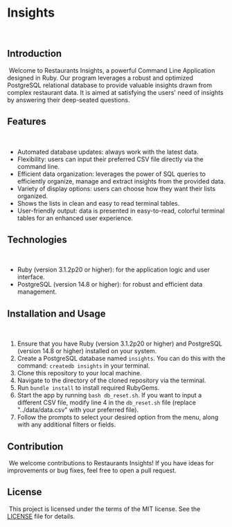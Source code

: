 # Insights
​
## Introduction
​
Welcome to Restaurants Insights, a powerful Command Line Application designed in Ruby. 
Our program leverages a robust and optimized PostgreSQL relational database to provide valuable insights drawn from complex restaurant data. 
It is aimed at satisfying the users' need of insights by answering their deep-seated questions.
​
## Features
​
- Automated database updates: always work with the latest data.
- Flexibility: users can input their preferred CSV file directly via the command line.
- Efficient data organization: leverages the power of SQL queries to efficiently organize, 
  manage and extract insights from the provided data.
- Variety of display options: users can choose how they want their lists organized.
- Shows the lists in clean and easy to read terminal tables.
- User-friendly output: data is presented in easy-to-read, colorful terminal tables for an enhanced user experience.

## Technologies
​
- Ruby (version 3.1.2p20 or higher): for the application logic and user interface.
- PostgreSQL (version 14.8 or higher): for robust and efficient data management.

## Installation and Usage
​
1. Ensure that you have Ruby (version 3.1.2p20 or higher) and PostgreSQL (version 14.8 or higher) installed on your system.
2. Create a PostgreSQL database named `insights`. You can do this with the command: `createdb insights` in your terminal.
3. Clone this repository to your local machine.
4. Navigate to the directory of the cloned repository via the terminal.
5. Run `bundle install` to install required RubyGems.
6. Start the app by running `bash db_reset.sh`. If you want to input a different CSV file, modify line 4 in the `db_reset.sh` file (replace "../data/data.csv" with your preferred file).
7. Follow the prompts to select your desired option from the menu, along with any additional filters or fields.
​
## Contribution
​
We welcome contributions to Restaurants Insights! If you have ideas for improvements or bug fixes, feel free to open a pull request.
​
## License
​
This project is licensed under the terms of the MIT license. See the [LICENSE](LICENSE.txt) file for details.
